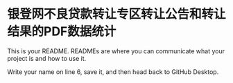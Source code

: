 # 银登网不良贷款转让专区转让公告和转让结果的PDF数据统计

This is your README. READMEs are where you can communicate what your project is and how to use it.

Write your name on line 6, save it, and then head back to GitHub Desktop.

